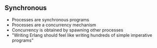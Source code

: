 ## Synchronous

* Processes are synchronous programs
* Processes are a concurrency mechanism
* Concurrency is obtained by spawning other processes
* "Writing Erlang should feel like writing hundreds of simple imperative programs"
